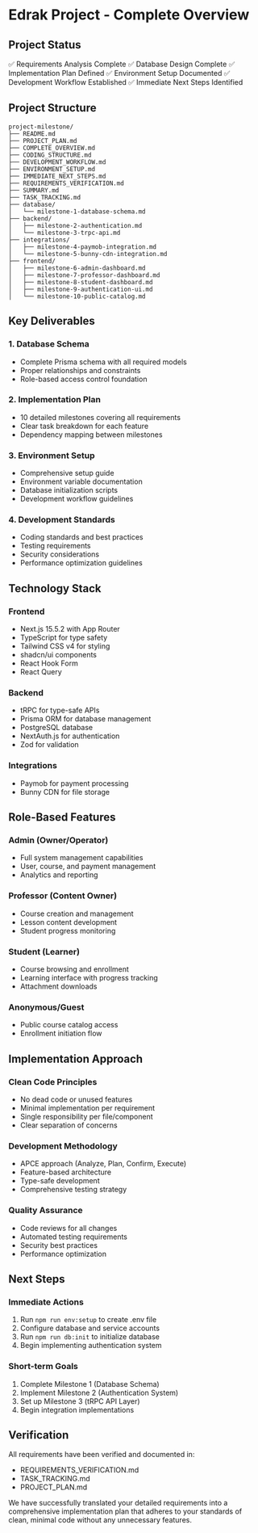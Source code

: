 # Edrak Project - Complete Overview

## Project Status

✅ Requirements Analysis Complete
✅ Database Design Complete
✅ Implementation Plan Defined
✅ Environment Setup Documented
✅ Development Workflow Established
✅ Immediate Next Steps Identified

## Project Structure

```
project-milestone/
├── README.md
├── PROJECT_PLAN.md
├── COMPLETE_OVERVIEW.md
├── CODING_STRUCTURE.md
├── DEVELOPMENT_WORKFLOW.md
├── ENVIRONMENT_SETUP.md
├── IMMEDIATE_NEXT_STEPS.md
├── REQUIREMENTS_VERIFICATION.md
├── SUMMARY.md
├── TASK_TRACKING.md
├── database/
│   └── milestone-1-database-schema.md
├── backend/
│   ├── milestone-2-authentication.md
│   └── milestone-3-trpc-api.md
├── integrations/
│   ├── milestone-4-paymob-integration.md
│   └── milestone-5-bunny-cdn-integration.md
├── frontend/
│   ├── milestone-6-admin-dashboard.md
│   ├── milestone-7-professor-dashboard.md
│   ├── milestone-8-student-dashboard.md
│   ├── milestone-9-authentication-ui.md
│   └── milestone-10-public-catalog.md
```

## Key Deliverables

### 1. Database Schema

- Complete Prisma schema with all required models
- Proper relationships and constraints
- Role-based access control foundation

### 2. Implementation Plan

- 10 detailed milestones covering all requirements
- Clear task breakdown for each feature
- Dependency mapping between milestones

### 3. Environment Setup

- Comprehensive setup guide
- Environment variable documentation
- Database initialization scripts
- Development workflow guidelines

### 4. Development Standards

- Coding standards and best practices
- Testing requirements
- Security considerations
- Performance optimization guidelines

## Technology Stack

### Frontend

- Next.js 15.5.2 with App Router
- TypeScript for type safety
- Tailwind CSS v4 for styling
- shadcn/ui components
- React Hook Form
- React Query

### Backend

- tRPC for type-safe APIs
- Prisma ORM for database management
- PostgreSQL database
- NextAuth.js for authentication
- Zod for validation

### Integrations

- Paymob for payment processing
- Bunny CDN for file storage

## Role-Based Features

### Admin (Owner/Operator)

- Full system management capabilities
- User, course, and payment management
- Analytics and reporting

### Professor (Content Owner)

- Course creation and management
- Lesson content development
- Student progress monitoring

### Student (Learner)

- Course browsing and enrollment
- Learning interface with progress tracking
- Attachment downloads

### Anonymous/Guest

- Public course catalog access
- Enrollment initiation flow

## Implementation Approach

### Clean Code Principles

- No dead code or unused features
- Minimal implementation per requirement
- Single responsibility per file/component
- Clear separation of concerns

### Development Methodology

- APCE approach (Analyze, Plan, Confirm, Execute)
- Feature-based architecture
- Type-safe development
- Comprehensive testing strategy

### Quality Assurance

- Code reviews for all changes
- Automated testing requirements
- Security best practices
- Performance optimization

## Next Steps

### Immediate Actions

1. Run `npm run env:setup` to create .env file
2. Configure database and service accounts
3. Run `npm run db:init` to initialize database
4. Begin implementing authentication system

### Short-term Goals

1. Complete Milestone 1 (Database Schema)
2. Implement Milestone 2 (Authentication System)
3. Set up Milestone 3 (tRPC API Layer)
4. Begin integration implementations

## Verification

All requirements have been verified and documented in:

- REQUIREMENTS_VERIFICATION.md
- TASK_TRACKING.md
- PROJECT_PLAN.md

We have successfully translated your detailed requirements into a comprehensive implementation plan that adheres to your standards of clean, minimal code without any unnecessary features.
